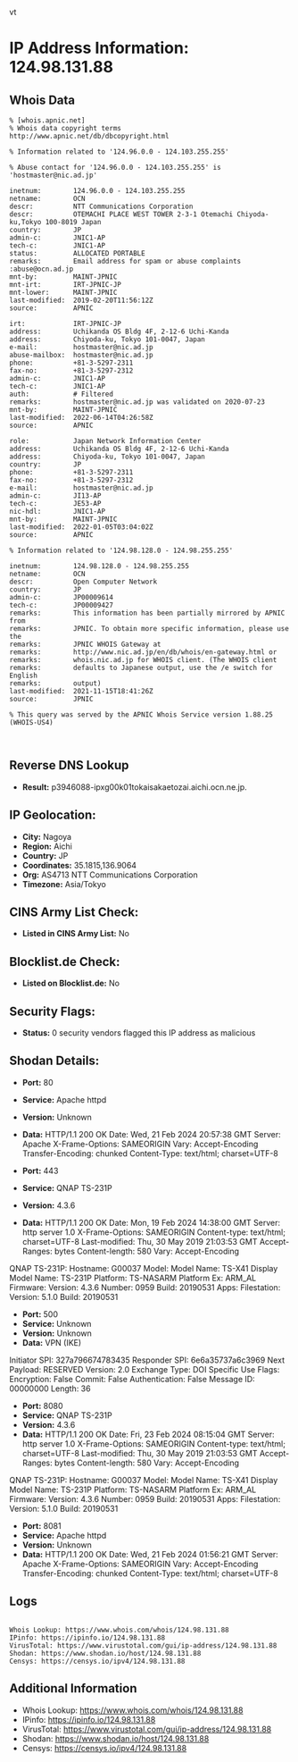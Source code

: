 vt
# IP Address Information: 124.98.131.88

## Whois Data
```
% [whois.apnic.net]
% Whois data copyright terms    http://www.apnic.net/db/dbcopyright.html

% Information related to '124.96.0.0 - 124.103.255.255'

% Abuse contact for '124.96.0.0 - 124.103.255.255' is 'hostmaster@nic.ad.jp'

inetnum:        124.96.0.0 - 124.103.255.255
netname:        OCN
descr:          NTT Communications Corporation
descr:          OTEMACHI PLACE WEST TOWER 2-3-1 Otemachi Chiyoda-ku,Tokyo 100-8019 Japan
country:        JP
admin-c:        JNIC1-AP
tech-c:         JNIC1-AP
status:         ALLOCATED PORTABLE
remarks:        Email address for spam or abuse complaints :abuse@ocn.ad.jp
mnt-by:         MAINT-JPNIC
mnt-irt:        IRT-JPNIC-JP
mnt-lower:      MAINT-JPNIC
last-modified:  2019-02-20T11:56:12Z
source:         APNIC

irt:            IRT-JPNIC-JP
address:        Uchikanda OS Bldg 4F, 2-12-6 Uchi-Kanda
address:        Chiyoda-ku, Tokyo 101-0047, Japan
e-mail:         hostmaster@nic.ad.jp
abuse-mailbox:  hostmaster@nic.ad.jp
phone:          +81-3-5297-2311
fax-no:         +81-3-5297-2312
admin-c:        JNIC1-AP
tech-c:         JNIC1-AP
auth:           # Filtered
remarks:        hostmaster@nic.ad.jp was validated on 2020-07-23
mnt-by:         MAINT-JPNIC
last-modified:  2022-06-14T04:26:58Z
source:         APNIC

role:           Japan Network Information Center
address:        Uchikanda OS Bldg 4F, 2-12-6 Uchi-Kanda
address:        Chiyoda-ku, Tokyo 101-0047, Japan
country:        JP
phone:          +81-3-5297-2311
fax-no:         +81-3-5297-2312
e-mail:         hostmaster@nic.ad.jp
admin-c:        JI13-AP
tech-c:         JE53-AP
nic-hdl:        JNIC1-AP
mnt-by:         MAINT-JPNIC
last-modified:  2022-01-05T03:04:02Z
source:         APNIC

% Information related to '124.98.128.0 - 124.98.255.255'

inetnum:        124.98.128.0 - 124.98.255.255
netname:        OCN
descr:          Open Computer Network
country:        JP
admin-c:        JP00009614
tech-c:         JP00009427
remarks:        This information has been partially mirrored by APNIC from
remarks:        JPNIC. To obtain more specific information, please use the
remarks:        JPNIC WHOIS Gateway at
remarks:        http://www.nic.ad.jp/en/db/whois/en-gateway.html or
remarks:        whois.nic.ad.jp for WHOIS client. (The WHOIS client
remarks:        defaults to Japanese output, use the /e switch for English
remarks:        output)
last-modified:  2021-11-15T18:41:26Z
source:         JPNIC

% This query was served by the APNIC Whois Service version 1.88.25 (WHOIS-US4)



```
## Reverse DNS Lookup
- **Result:** p3946088-ipxg00k01tokaisakaetozai.aichi.ocn.ne.jp.

## IP Geolocation:
- **City:** Nagoya
- **Region:** Aichi
- **Country:** JP
- **Coordinates:** 35.1815,136.9064
- **Org:** AS4713 NTT Communications Corporation
- **Timezone:** Asia/Tokyo

## CINS Army List Check:
- **Listed in CINS Army List:** 
No

## Blocklist.de Check:
- **Listed on Blocklist.de:** 
No

## Security Flags:
- **Status:** 0 security vendors flagged this IP address as malicious

## Shodan Details:
- **Port:** 80
- **Service:** Apache httpd
- **Version:** Unknown
- **Data:** HTTP/1.1 200 OK
Date: Wed, 21 Feb 2024 20:57:38 GMT
Server: Apache
X-Frame-Options: SAMEORIGIN
Vary: Accept-Encoding
Transfer-Encoding: chunked
Content-Type: text/html; charset=UTF-8



- **Port:** 443
- **Service:** QNAP TS-231P
- **Version:** 4.3.6
- **Data:** HTTP/1.1 200 OK
Date: Mon, 19 Feb 2024 14:38:00 GMT
Server: http server 1.0
X-Frame-Options: SAMEORIGIN
Content-type: text/html; charset=UTF-8
Last-modified: Thu, 30 May 2019 21:03:53 GMT
Accept-Ranges: bytes
Content-length: 580
Vary: Accept-Encoding


QNAP TS-231P:
  Hostname: G00037
  Model:
    Model Name: TS-X41
    Display Model Name: TS-231P
    Platform: TS-NASARM
    Platform Ex: ARM_AL
  Firmware:
    Version: 4.3.6
    Number: 0959
    Build: 20190531
  Apps:
    Filestation:
      Version: 5.1.0
      Build: 20190531


- **Port:** 500
- **Service:** Unknown
- **Version:** Unknown
- **Data:** VPN (IKE)

Initiator SPI: 327a796674783435
Responder SPI: 6e6a35737a6c3969
Next Payload: RESERVED
Version: 2.0
Exchange Type: DOI Specific Use
Flags:
    Encryption:     False
    Commit:         False
    Authentication: False
Message ID: 00000000
Length: 36

- **Port:** 8080
- **Service:** QNAP TS-231P
- **Version:** 4.3.6
- **Data:** HTTP/1.1 200 OK
Date: Fri, 23 Feb 2024 08:15:04 GMT
Server: http server 1.0
X-Frame-Options: SAMEORIGIN
Content-type: text/html; charset=UTF-8
Last-modified: Thu, 30 May 2019 21:03:53 GMT
Accept-Ranges: bytes
Content-length: 580
Vary: Accept-Encoding


QNAP TS-231P:
  Hostname: G00037
  Model:
    Model Name: TS-X41
    Display Model Name: TS-231P
    Platform: TS-NASARM
    Platform Ex: ARM_AL
  Firmware:
    Version: 4.3.6
    Number: 0959
    Build: 20190531
  Apps:
    Filestation:
      Version: 5.1.0
      Build: 20190531


- **Port:** 8081
- **Service:** Apache httpd
- **Version:** Unknown
- **Data:** HTTP/1.1 200 OK
Date: Wed, 21 Feb 2024 01:56:21 GMT
Server: Apache
X-Frame-Options: SAMEORIGIN
Vary: Accept-Encoding
Transfer-Encoding: chunked
Content-Type: text/html; charset=UTF-8



## Logs
```

Whois Lookup: https://www.whois.com/whois/124.98.131.88
IPinfo: https://ipinfo.io/124.98.131.88
VirusTotal: https://www.virustotal.com/gui/ip-address/124.98.131.88
Shodan: https://www.shodan.io/host/124.98.131.88
Censys: https://censys.io/ipv4/124.98.131.88

```
## Additional Information
- Whois Lookup: https://www.whois.com/whois/124.98.131.88
- IPinfo: https://ipinfo.io/124.98.131.88
- VirusTotal: https://www.virustotal.com/gui/ip-address/124.98.131.88
- Shodan: https://www.shodan.io/host/124.98.131.88
- Censys: https://censys.io/ipv4/124.98.131.88

